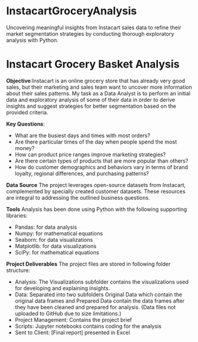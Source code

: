 # InstacartGroceryAnalysis
Uncovering meaningful  insights from Instacart sales data to refine their market segmentation strategies by conducting thorough exploratory analysis with Python.
# Instacart Grocery Basket Analysis

**Objective**:Instacart is an online grocery store that has already very good sales, but their marketing and sales team want to uncover more information about their sales patterns. My task as a Data Analyst is to perform an initial data and exploratory analysis of some of their data in order to derive insights and suggest strategies for better segmentation based on the provided criteria.

**Key Questions**:
- What are the busiest days and times with most orders?
- Are there particular times of the day when people spend the most money?
- How can product price ranges improve marketing strategies?
- Are there certain types of products that are more popular than others?
- How do customer demographics and behaviors vary in terms of brand loyalty, regional differences, and purchasing patterns?

**Data Source**
The project leverages open-source datasets from Instacart, complemented by specially created customer datasets. These resources are integral to addressing the outlined business questions.

**Tools**
Analysis has been done using Python with the following supporting libraries:
- Pandas: for data analysis
- Numpy: for mathematical equations
- Seaborn: for data visualizations
- Matplotlib: for data visualizations
- SciPy: for mathematical equations

**Project Deliverables**
The project files are stored in following folder structure:
- Analysis: The Visualizations subfolder contains the visualizations used for developing and explaining insights.
- Data: Separated into two subfolders Original Data which contain the original data frames and Prepared Data contain the data frames after they have been cleaned and prepared for analysis. (Data files not uploaded to GitHub due to size limitations.)
- Project Management:  Contains the project brief
- Scripts: Jupyter notebooks contains coding for the analysis
- Sent to Client: [Final report] presented in Excel

  
